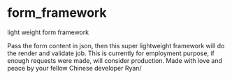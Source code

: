 # form_framework
light weight form framework

Pass the form content in json, then this super lightweight framework will do the render and validate job. This is currently for employment purpose, if enough requests were made, will consider production. Made with love and peace by your fellow Chinese developer Ryan/
